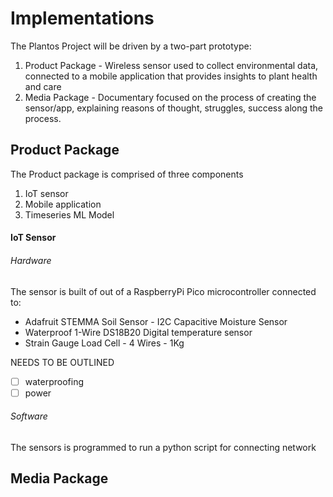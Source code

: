 # Implementations
The Plantos Project will be driven by a two-part prototype:
1. Product Package - Wireless sensor used to collect environmental data, connected to a mobile application that provides insights to plant health and care
2. Media Package - Documentary focused on the process of creating the sensor/app, explaining reasons of thought, struggles, success along the process.

## Product Package
The Product package is comprised of three components
1. IoT sensor
2. Mobile application
3. Timeseries ML Model

#### IoT Sensor
###### Hardware
The sensor is built of out of a RaspberryPi Pico microcontroller connected to:
- Adafruit STEMMA Soil Sensor - I2C Capacitive Moisture Sensor
- Waterproof 1-Wire DS18B20 Digital temperature sensor
- Strain Gauge Load Cell - 4 Wires - 1Kg

NEEDS TO BE OUTLINED
- [ ] waterproofing
- [ ] power
###### Software
The sensors is programmed to run a python script for connecting network 

## Media Package
